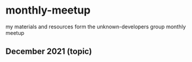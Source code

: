 # monthly-meetup
my materials and resources form the unknown-developers group monthly meetup

## December 2021 (topic)

